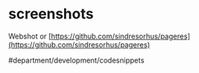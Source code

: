 # screenshots
Webshot or [https://github.com/sindresorhus/pageres](https://github.com/sindresorhus/pageres)

#department/development/codesnippets
